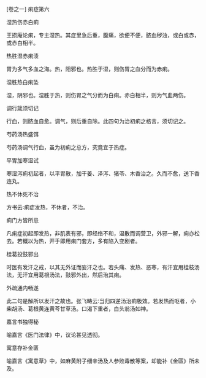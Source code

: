 [卷之一] 痢症第六

湿热伤赤白痢

王损庵论痢，专主湿热。其症里急后重，腹痛，欲便不便，脓血秽浊，或白或赤，或赤白相半。

热胜湿赤痢渍

胃为多气多血之海。热，阳邪也。热胜于湿，则伤胃之血分而为赤痢。

湿胜热白痢坠

湿，阴邪也。湿胜于热，则伤胃之气分而为白痢。赤白相半，则为气血两伤。

调行箴须切记

行血，则脓血自愈。调气，则后重自除。此四句为治初痢之格言，须切记之。

芍药汤热盛饵

芍药汤调气行血，虽为初痢之总方，究竟宜于热症。

平胃加寒湿试

寒湿泻痢初起者，以平胃散，加干姜、泽泻、猪苓、木香治之。久而不愈，送下香连丸。

热不休死不治

方书云∶痢症发热，不休者，不治。

痢门方皆所忌

凡痢症初起即发热，非肌表有邪，即经络不和，温散而调营卫，外邪一解，痢亦松去。若概以为热，开手即用痢门套方，多有陷入变剧者。

桂葛投鼓邪出

时医有发汗之戒，以其无外证而妄汗之也。若头痛、发热、恶寒，有汗宜用桂枝汤法，无汗宜用葛根汤法，鼓邪外出，然后治其痢。

外疏通内畅遂

此二句是解所以发汗之故也。张飞畴云∶当归四逆汤治痢极效。若发热而呕者，小柴胡汤、葛根黄连黄芩甘草汤。口渴下重者，白头翁汤如神。

嘉言书独得秘

喻嘉言《医门法律》中，议论甚见透彻。

寓意存补金匮

喻嘉言《寓意草》中，如麻黄附子细辛汤及人参败毒散等案，却能补《金匮》所未及。

